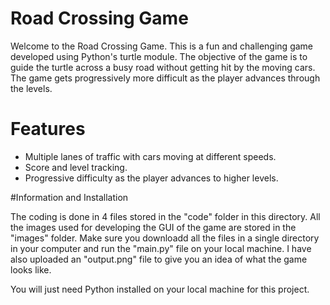# Road Crossing Game
Welcome to the Road Crossing Game. This is a fun and challenging game developed using Python's turtle module. The objective of the game is to guide the 
turtle across a busy road without getting hit by the moving cars. The game gets progressively more difficult as the player advances through 
the levels.

# Features
- Multiple lanes of traffic with cars moving at different speeds.
- Score and level tracking.
- Progressive difficulty as the player advances to higher levels.

#Information and Installation

The coding is done in 4 files stored in the "code" folder in this directory. All the images used for developing the GUI of the game are stored in the
"images" folder. Make sure you downloadd all the files in a single directory in your computer and run the "main.py" file on your local machine. I
have also uploaded an "output.png" file to give you an idea of what the game looks like.

You will just need Python installed on your local machine for this project. 



